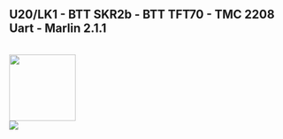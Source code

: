 ## U20/LK1 - BTT SKR2b - BTT TFT70 - TMC 2208 Uart - Marlin 2.1.1
<br />
<img width=120 src="https://github.com/ted-rcnet/U20-LK1-SKR2b-TFT70-MARLIN/blob/main/images/Marlin.jpg" />
<br />
<img src="https://github.com/ted-rcnet/U20-LK1-SKR2b-TFT70-MARLIN/blob/main/images/SolImp.jpg" />
<br />

